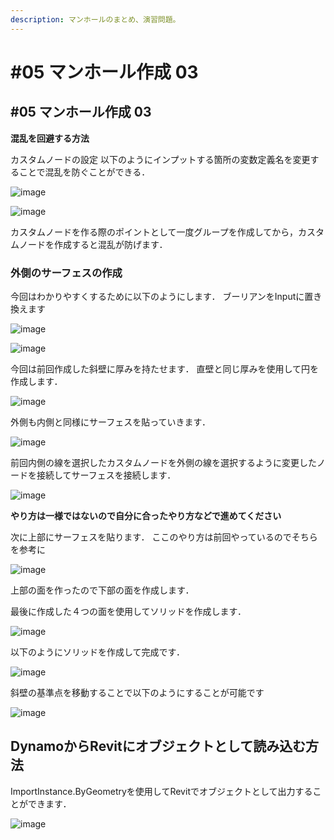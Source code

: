 ```yaml
---
description: マンホールのまとめ、演習問題。
---
```


# \#05 マンホール作成 03

## \#05 マンホール作成 03

**混乱を回避する方法**

カスタムノードの設定 以下のようにインプットする箇所の変数定義名を変更することで混乱を防ぐことができる．

![image](https://user-images.githubusercontent.com/48234687/103401626-f9008e80-4b8c-11eb-8fe5-2ebcea69a23c.png)

![image](https://user-images.githubusercontent.com/48234687/103401798-bbe8cc00-4b8d-11eb-893e-ccbd2251669d.png)

カスタムノードを作る際のポイントとして一度グループを作成してから，カスタムノードを作成すると混乱が防げます．

### 外側のサーフェスの作成

今回はわかりやすくするために以下のようにします． ブーリアンをInputに置き換えます

![image](https://user-images.githubusercontent.com/48234687/103475567-91974880-4df1-11eb-9a81-0ea00d2f6363.png)

![image](https://user-images.githubusercontent.com/48234687/103475605-dfac4c00-4df1-11eb-8832-dd80fa7029ec.png)

今回は前回作成した斜壁に厚みを持たせます． 直壁と同じ厚みを使用して円を作成します．

![image](https://user-images.githubusercontent.com/48234687/103475891-91e51300-4df4-11eb-8854-53ba288d13ce.png)

外側も内側と同様にサーフェスを貼っていきます．

![image](https://user-images.githubusercontent.com/48234687/103475997-5c8cf500-4df5-11eb-9fb4-eb168e15ae2e.png)

前回内側の線を選択したカスタムノードを外側の線を選択するように変更したノードを接続してサーフェスを接続します．

![image](https://user-images.githubusercontent.com/48234687/103476189-e5586080-4df6-11eb-88e6-f635f9a1a90c.png)

**やり方は一様ではないので自分に合ったやり方などで進めてください**

次に上部にサーフェスを貼ります． ここのやり方は前回やっているのでそちらを参考に

![image](https://user-images.githubusercontent.com/48234687/103476336-fe154600-4df7-11eb-9c97-61be2fd8fec6.png)

上部の面を作ったので下部の面を作成します．

最後に作成した４つの面を使用してソリッドを作成します．

![image](https://user-images.githubusercontent.com/48234687/103476412-a4614b80-4df8-11eb-8942-441699e542b9.png)

以下のようにソリッドを作成して完成です．

![image](https://user-images.githubusercontent.com/48234687/103476444-0326c500-4df9-11eb-85b3-267a8f808edc.png)

斜壁の基準点を移動することで以下のようにすることが可能です

![image](https://user-images.githubusercontent.com/48234687/103476470-716b8780-4df9-11eb-9dd2-07dbc849560f.png)

## DynamoからRevitにオブジェクトとして読み込む方法

ImportInstance.ByGeometryを使用してRevitでオブジェクトとして出力することができます．

![image](https://user-images.githubusercontent.com/48234687/103402704-ea1bdb00-4b90-11eb-9eec-43b1aaabb55e.png)

